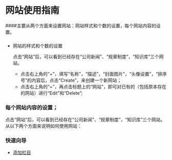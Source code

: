 # 网站使用指南

####主要从两个方面来设置网站：网站样式和个数的设置，每个网站内容的设置。
  
### 
* 网站的样式和个数的设置

  点击“网站”后，可以看到已经存在“公司新闻”、“规章制度”，“知识库”三个网站。
  * 点击右上角的“+”，填写“名称”，“描述”，“封面图片”，“头像设置”，“排序号”的内容后，点击“Create”，来创建一个新网站；
  * 点击右上角的“+”，再点击标题上的“网站”，即可对已有的（包括原本存在的网站）进行“Edit”和“Delete”;


### 每个网站内容的设置；
 
 点击“网站”后，可以看到已经存在“公司新闻”、“规章制度”，“知识库”三个网站。从以下两个方面来说明如何使用网站：



### 快速向导
- [添加栏目](category.md)

